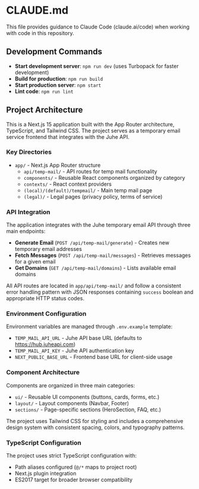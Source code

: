# CLAUDE.md

This file provides guidance to Claude Code (claude.ai/code) when working with code in this repository.

## Development Commands

- **Start development server**: `npm run dev` (uses Turbopack for faster development)
- **Build for production**: `npm run build`
- **Start production server**: `npm start`
- **Lint code**: `npm run lint`

## Project Architecture

This is a Next.js 15 application built with the App Router architecture, TypeScript, and Tailwind CSS. The project serves as a temporary email service frontend that integrates with the Juhe API.

### Key Directories

- `app/` - Next.js App Router structure
  - `api/temp-mail/` - API routes for temp mail functionality
  - `components/` - Reusable React components organized by category
  - `contexts/` - React context providers
  - `(local)/(default)/tempmail/` - Main temp mail page
  - `(legal)/` - Legal pages (privacy policy, terms of service)

### API Integration

The application integrates with the Juhe temporary email API through three main endpoints:

- **Generate Email** (`POST /api/temp-mail/generate`) - Creates new temporary email addresses
- **Fetch Messages** (`POST /api/temp-mail/messages`) - Retrieves messages for a given email
- **Get Domains** (`GET /api/temp-mail/domains`) - Lists available email domains

All API routes are located in `app/api/temp-mail/` and follow a consistent error handling pattern with JSON responses containing `success` boolean and appropriate HTTP status codes.

### Environment Configuration

Environment variables are managed through `.env.example` template:
- `TEMP_MAIL_API_URL` - Juhe API base URL (defaults to https://hub.juheapi.com)
- `TEMP_MAIL_API_KEY` - Juhe API authentication key
- `NEXT_PUBLIC_BASE_URL` - Frontend base URL for client-side usage

### Component Architecture

Components are organized in three main categories:
- `ui/` - Reusable UI components (buttons, cards, forms, etc.)
- `layout/` - Layout components (Navbar, Footer)
- `sections/` - Page-specific sections (HeroSection, FAQ, etc.)

The project uses Tailwind CSS for styling and includes a comprehensive design system with consistent spacing, colors, and typography patterns.

### TypeScript Configuration

The project uses strict TypeScript configuration with:
- Path aliases configured (`@/*` maps to project root)
- Next.js plugin integration
- ES2017 target for broader browser compatibility
